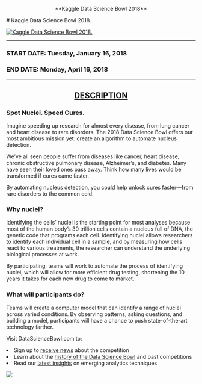 <p align="center">
  **Kaggle Data Science Bowl 2018**
</p>
# Kaggle Data Science Bowl 2018.

[![Kaggle Data Science Bowl 2018. ](https://img.youtube.com/vi/eHwkfhmJexs/0.jpg)](https://www.youtube.com/watch?v=eHwkfhmJexsE)

***
### <strong>START DATE:</strong> Tuesday, January 16, 2018
### <strong>END DATE:</strong> Monday, April 16, 2018

***
<h2 style="text-align: center;"><u>DESCRIPTION</u></h2>
<h3><b>Spot Nuclei. Speed Cures.</b></h3>

<p>Imagine speeding up research for almost every disease, from lung cancer and heart disease to rare disorders. The 2018 Data Science Bowl offers our most ambitious mission yet: create an algorithm to automate nucleus detection.

We’ve all seen people suffer from diseases like cancer, heart disease, chronic obstructive pulmonary disease, Alzheimer’s, and diabetes. Many have seen their loved ones pass away. Think how many lives would be transformed if cures came faster.

By automating nucleus detection, you could help unlock cures faster—from rare disorders to the common cold.</p>

<h3><b>Why nuclei?</b></h3>

<p>Identifying the cells’ nuclei is the starting point for most analyses because most of the human body’s 30 trillion cells contain a nucleus full of DNA, the genetic code that programs each cell. Identifying nuclei allows researchers to identify each individual cell in a sample, and by measuring how cells react to various treatments, the researcher can understand the underlying biological processes at work.

By participating, teams will work to automate the process of identifying nuclei, which will allow for more efficient drug testing, shortening the 10 years it takes for each new drug to come to market.</p>

<h3><b>What will participants do?</b></h3>

<p>Teams will create a computer model that can identify a range of nuclei across varied conditions. By observing patterns, asking questions, and building a model, participants will have a chance to push state-of-the-art technology farther.

Visit DataScienceBowl.com to: 
<li>Sign up to <a href="https://www.datasciencebowl.com/contact/">receive news</a> about the competition
<li>Learn about the <a href="https://www.datasciencebowl.com/competitions/">history of the Data Science Bowl</a> and past competitions
<li>Read our <a href="https://www.datasciencebowl.com/data-science-insights">latest insights</a> on emerging analytics techniques</p>

<img src="https://storage.googleapis.com/kaggle-media/competitions/dsb-2018/dsb.jpg">


